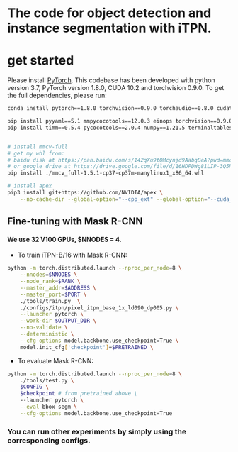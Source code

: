 # The code for object detection and instance segmentation with iTPN.

# get started

Please install [PyTorch](https://pytorch.org/). This codebase has been developed with python version 3.7, PyTorch version 1.8.0, CUDA 10.2 and torchvision 0.9.0. To get the full dependencies, please run:

```bash
conda install pytorch==1.8.0 torchvision==0.9.0 torchaudio==0.8.0 cudatoolkit=10.2 -c pytorch

pip install pyyaml==5.1 mmpycocotools==12.0.3 einops torchvision==0.9.0 cython==0.29.28 
pip install timm==0.5.4 pycocotools==2.0.4 numpy==1.21.5 terminaltables==3.1.10 six==1.16.0


# install mmcv-full
# get my whl from:
# baidu disk at https://pan.baidu.com/s/142qXu9tQMcynjd9AabqBeA?pwd=mmcv password:mmcv
# or google drive at https://drive.google.com/file/d/16HDPDWg81LIP-3Q5MBy3XC7afjhA7dU6/view?usp=sharing
pip install ./mmcv_full-1.5.1-cp37-cp37m-manylinux1_x86_64.whl

# install apex
pip3 install git+https://github.com/NVIDIA/apex \
    --no-cache-dir --global-option="--cpp_ext" --global-option="--cuda_ext"

```

## Fine-tuning with Mask R-CNN
#### We use 32 V100 GPUs, $NNODES = 4.

- To train iTPN-B/16 with Mask R-CNN:
```bash
python -m torch.distributed.launch --nproc_per_node=8 \
    --nnodes=$NNODES \
    --node_rank=$RANK \
    --master_addr=$ADDRESS \
    --master_port=$PORT \
    ./tools/train.py  \
    ./configs/itpn/pixel_itpn_base_1x_ld090_dp005.py \
    --launcher pytorch \
    --work-dir $OUTPUT_DIR \
    --no-validate \
    --deterministic \
    --cfg-options model.backbone.use_checkpoint=True \
    model.init_cfg['checkpoint']=$PRETRAINED \
```

- To evaluate Mask R-CNN:
```bash
python -m torch.distributed.launch --nproc_per_node=8 \
    ./tools/test.py \
    $CONFIG \
    $checkpoint # from pretrained above \
    --launcher pytorch \
    --eval bbox segm \
    --cfg-options model.backbone.use_checkpoint=True
```


### You can run other experiments by simply using the corresponding configs.
